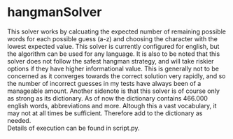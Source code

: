 # hangmanSolver
This solver works by calcuating the expected number of remaining possible words for each possible guess (a-z) and choosing the character with the lowest expected value. This solver is currently configured for english, but the algorithm can be used for any language. It is also to be noted that this solver does not follow the safest hangman strategy, and will take riskier options if they have higher informational value. This is generally not to be concerned as it converges towards the correct solution very rapidly, and so the number of incorrect guesses in my tests have always been of a manageable amount. Another sidenote is that this solver is of course only as strong as its dictionary. As of now the dictionary contains 466.000 english words, abbreviations and more. Altough this a vast vocabulary, it may not at all times be sufficient. Therefore add to the dictionary as needed.<br>Details of execution can be found in script.py.
